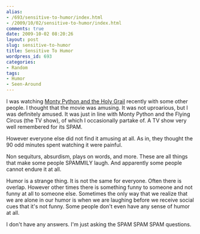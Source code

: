 ```yaml
---
alias:
- /693/sensitive-to-humor/index.html
- /2009/10/02/sensitive-to-humor/index.html
comments: true
date: 2009-10-02 08:20:26
layout: post
slug: sensitive-to-humor
title: Sensitive To Humor
wordpress_id: 693
categories:
- Random
tags:
- Humor
- Seen-Around
---
```


I was watching [Monty Python and the Holy Grail](http://www.amazon.com/gp/product/B00005O3VC?ie=UTF8&tag=gtww-20&linkCode=as2&camp=1789&creative=390957&creativeASIN=B00005O3VC) recently with some other people.  I thought that the movie was amusing.  It was not uproarious, but I was definitely amused.  It was just in line with Monty Python and the Flying Circus (the TV show), of which I occasionally partake of.  A TV show very well remembered for its SPAM.

However everyone else did not find it amusing at all.  As in, they thought the 90 odd minutes spent watching it were painful.

Non sequiturs, absurdism, plays on words, and more.  These are all things that make some people SPAMMILY laugh.  And apparently some people cannot endure it at all.

Humor is a strange thing.  It is not the same for everyone.  Often there is overlap.  However other times there is something funny to someone and not funny at all to someone else.  Sometimes the only way that we realize that we are alone in our humor is when we are laughing before we receive social cues that it's not funny.  Some people don't even have any sense of humor at all.  

I don't have any answers.  I'm just asking the SPAM SPAM SPAM questions.
